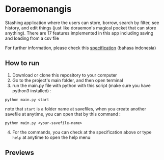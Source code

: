 # Doraemonangis

Stashing application where the users can store, borrow, search by filter, see history, and edit things (just like doraemon's magical pocket that can store anything). There are 17 features implemented in this app including saving and loading from a csv file 

For further information, please check this [specification](https://docs.google.com/document/d/1GlDVrRoQYsKrs9DKpbNUvJD_yoI35nHI4ahqDOr3GRE/edit) (bahasa indonesia)

## How to run

1. Download or clone this repository to your computer
2. Go to the project's main folder, and then open terminal
3. run the main.py file with python with this script (make sure you have python3 installed) :
```
python main.py start
```
note that `start` is a folder name at savefiles, when you create another savefile at anytime, you can open that by this command :
```
python main.py <your-savefile-name>
```
4. For the commands, you can check at the specification above or type `help` at anytime to open the help menu

## Previews
